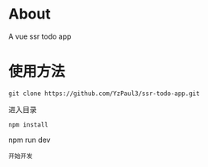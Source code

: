 # About
A vue ssr todo app

# 使用方法
```
git clone https://github.com/YzPaul3/ssr-todo-app.git
```
进入目录
```
npm install
```
npm run dev
```
开始开发